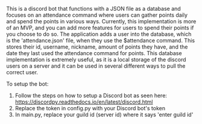 This is a discord bot that functions with a JSON file as a database and focuses on an attendance command where users can gather points daily and spend the points in various ways. Currently, this implementation is more of an MVP, and you can add more features for users to spend their points if you choose to do so. The application adds a user into the database, which is the 'attendance.json' file, when they use the $attendance command. This stores their id, username, nickname, amount of points they have, and the date they last used the attendance command for points. This database implementation is extremely useful, as it is a local storage of the discord users on a server and it can be used in several different ways to pull the correct user.

To setup the bot:
1. Follow the steps on how to setup a Discord bot as seen here: https://discordpy.readthedocs.io/en/latest/discord.html
2. Replace the token in config.py with your Discord bot's token
3. In main.py, replace your guild id (server id) where it says 'enter guild id' 